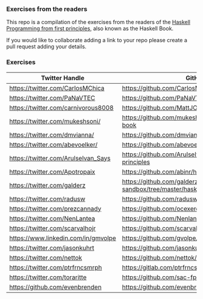 ### Exercises from the readers

This repo is a compilation of the exercises from the readers of the [Haskell Programming from first principles](http://haskellbook.com/), also known as the Haskell Book.

If you would like to collaborate adding a link to your repo please create a pull request adding your details.


### Exercises


| Twitter Handle                                  | GitHub Repo                                                                     |
| ----------------------------------------------- | ------------------------------------------------------------------------------- |
| <https://twitter.com/CarlosMChica>              | <https://github.com/CarlosMChica/HaskellBook>                                   |
| <https://twitter.com/PaNaVTEC>                  | <https://github.com/PaNaVTEC/haskellbook>                                       |
| <https://twitter.com/carnivorous8008>           | <https://github.com/MattJOlson/Haskellbook>                                     |
| <https://twitter.com/mukeshsoni/>               | <https://github.com/mukeshsoni/haskell-programming-book>                        |
| <https://twitter.com/dmvianna/>                 | <https://github.com/dmvianna/haskellbook/tree/master/src>                       |
| <https://twitter.com/abevoelker/>               | <https://github.com/abevoelker/haskellbook-solutions>                           |
| <https://twitter.com/Arulselvan_Says>           | <https://github.com/ArulselvanMadhavan/haskell-first-principles>                |
| <https://twitter.com/Apotropaix>                | <https://github.com/abinr/hbook>                                                |
| <https://twitter.com/galderz>                   | <https://github.com/galderz/haskell-sandbox/tree/master/haskellbook>            |
| <https://twitter.com/radusw>                    | <https://github.com/radusw/hpffp>                                               |
| <https://twitter.com/prezcannady>               | <https://github.com/ocexercise/haskellbook-solutions>                           |
| <https://twitter.com/NenLantea>                 | <https://github.com/Nenlantea/LetiLearningHaskell>                              |
| <https://twitter.com/scarvalhojr>               | <https://github.com/scarvalhojr/haskellbook>                                    |
| <https://www.linkedin.com/in/gmvolpe>           | <https://github.com/gvolpe/haskell-book-exercises>                              |
| <https://twitter.com/jasonkuhrt>                | <https://github.com/jasonkuhrt/hpfp-answers>                                    |
| <https://twitter.com/nettok>                    | <https://github.com/nettok/haskellbook-exercises>                               |
| <https://twitter.com/ptrfrncsmrph>              | <https://gitlab.com/ptrfrncsmrph/haskell-book>                                  |
| <https://twitter.com/toraritte>                 | <https://github.com/sac-fp/HaskellBook-solutions>                               |
| <https://github.com/evenbrenden>                 | <https://github.com/evenbrenden/haskellbook>                               |

